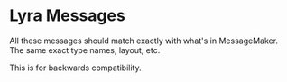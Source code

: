 # Lyra Messages
All these messages should match exactly with what's in MessageMaker.
The same exact type names, layout, etc. 

This is for backwards compatibility.
